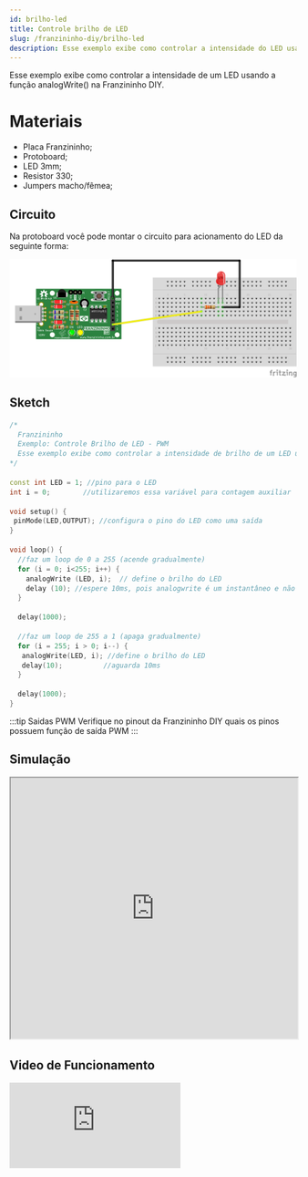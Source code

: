 ```yaml
---
id: brilho-led
title: Controle brilho de LED
slug: /franzininho-diy/brilho-led
description: Esse exemplo exibe como controlar a intensidade do LED usando a função analogWrite() na Franzininho DIY.
---
```


Esse exemplo exibe como controlar a intensidade de um LED usando a função analogWrite() na Franzininho DIY.


# Materiais

* Placa Franzininho;
* Protoboard;
* LED 3mm;
* Resistor 330;
* Jumpers macho/fêmea;

## Circuito

Na protoboard você pode montar o circuito para acionamento do LED da seguinte forma:

![Circuito](img/brilho-led/brilho-led-circuito.png)

## Sketch

```cpp
/*
  Franzininho
  Exemplo: Controle Brilho de LED - PWM
  Esse exemplo exibe como controlar a intensidade de brilho de um LED usando PWM
*/

const int LED = 1; //pino para o LED
int i = 0;        //utilizaremos essa variável para contagem auxiliar

void setup() {
 pinMode(LED,OUTPUT); //configura o pino do LED como uma saída
}

void loop() {
  //faz um loop de 0 a 255 (acende gradualmente)
  for (i = 0; i<255; i++) {
    analogWrite (LED, i);  // define o brilho do LED
    delay (10); //espere 10ms, pois analogwrite é um instantâneo e não veríamos nenhuma alteração
  }

  delay(1000);

  //faz um loop de 255 a 1 (apaga gradualmente)
  for (i = 255; i > 0; i--) {  
   analogWrite(LED, i); //define o brilho do LED
   delay(10);          //aguarda 10ms
  }

  delay(1000);
}
```

:::tip Saidas PWM
Verifique no pinout da Franzininho DIY quais os pinos possuem função de saída PWM
:::

## Simulação

<iframe width="100%" height="458px"src="https://wokwi.com/arduino/projects/311359730520949312?view=diagram"></iframe>


## Video de Funcionamento

<iframe src="https://www.youtube.com/embed/0W5Dos0NHsE" title="YouTube video player" frameborder="0" allow="accelerometer; autoplay; clipboard-write; encrypted-media; gyroscope; picture-in-picture" allowfullscreen></iframe>

